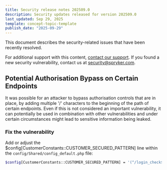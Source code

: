 ```yaml
---
title: Security release notes 202509.0
description: Security updates released for version 202509.0
last_updated: Sep 29, 2025
template: concept-topic-template
publish_date: "2025-09-29"
---
```


This document describes the security-related issues that have been recently resolved.

For additional support with this content, [contact our support](https://support.spryker.com/). If you found a new security vulnerability, contact us at [security@spryker.com](mailto:security@spryker.com).


## Potential Authorisation Bypass on Certain Endpoints

It was possible for an attacker to bypass authorisation controls that are in place, by adding multiple '/' characters to the beginning of the path of certain endpoints. Even if this is not considered an important vulnerability, it can potentially be used in combination with other vulnerabilities and under certain circumstances might lead to sensitive information being leaked.

### Fix the vulnerability

Add or adjust the $config[CustomerConstants::CUSTOMER_SECURED_PATTERN] line within the `config/Shared/config_default.php` file:

```bash
$config[CustomerConstants::CUSTOMER_SECURED_PATTERN] = '(^/login_check$|^[/]*([A-Z]{2})?[/]*(en|de)?[/]*customer($|/)|^[/]*([A-Z]{2})?[/]*(en|de)?[/]*wishlist($|/)|^[/]*([A-Z]{2})?[/]*(en|de)?[/]*shopping-list($|/)|^[/]*([A-Z]{2})?[/]*(en|de)?[/]*quote-request($|/)|^(/[A-Z]{2})?(/en|/de)?/comment($|/)|^(/[A-Z]{2})?(/en|/de)?/company(?!/register)($|/)|^[/]*([A-Z]{2})?[/]*(en|de)?[/]*multi-cart($|/)|^(/[A-Z]{2})?(/en|/de)?/shared-cart($|/)|^(/en|/de)?/cart(?!/add)($|/)|^(/en|/de)?/checkout($|/))|^(/en|/de)?/cart-reorder($|/)|^(/en|/de)?/order-amendment($|/)';
```
